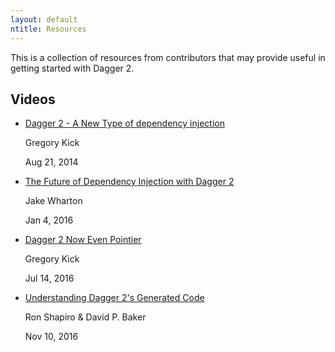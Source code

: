 ```yaml
---
layout: default
ntitle: Resources
---
```


This is a collection of resources from contributors that may provide
useful in getting started with Dagger 2.

## Videos

*   [Dagger 2 - A New Type of dependency
    injection](https://www.youtube.com/watch?v=oK_XtfXPkqw)

    Gregory Kick

    Aug 21, 2014

*   [The Future of Dependency Injection with Dagger
    2](https://www.youtube.com/watch?v=plK0zyRLIP8)

    Jake Wharton

    Jan 4, 2016
    
*   [Dagger 2 Now Even Pointier](https://www.youtube.com/watch?v=iwjXqRlEevg)

    Gregory Kick

    Jul 14, 2016

*   [Understanding Dagger 2's Generated
    Code](https://www.youtube.com/watch?v=wCvXe2LsN5o)

    Ron Shapiro & David P. Baker

    Nov 10, 2016
